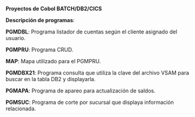**Proyectos de Cobol BATCH/DB2/CICS**


 **Descripción de programas**:

**PGMDBL**:
 Programa listador de cuentas según el cliente asignado del usuario.

**PGMPRU**:
 Programa CRUD.

**MAP**:
 Mapa utilizado para el PGMPRU.

**PGMDBX21**:
  Programa consulta que utiliza la clave del archivo VSAM para buscar en la tabla DB2 y displayarla.

**PGMAPA**:
  Programa de apareo para actualización de saldos.

**PGMSUC**:
  Programa de corte por sucursal que displaya información relacionada.
  